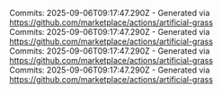 Commits: 2025-09-06T09:17:47.290Z - Generated via https://github.com/marketplace/actions/artificial-grass
<br>
Commits: 2025-09-06T09:17:47.290Z - Generated via https://github.com/marketplace/actions/artificial-grass
<br>
Commits: 2025-09-06T09:17:47.290Z - Generated via https://github.com/marketplace/actions/artificial-grass
<br>
Commits: 2025-09-06T09:17:47.290Z - Generated via https://github.com/marketplace/actions/artificial-grass
<br>
